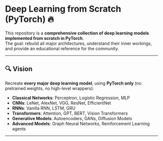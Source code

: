 # Deep Learning from Scratch (PyTorch) 🔥

This repository is a **comprehensive collection of deep learning models implemented from scratch in PyTorch**.  
The goal: rebuild all major architectures, understand their inner workings, and provide an educational reference for the community.  

---

## 🔍 Vision
Recreate **every major deep learning model**, using **PyTorch only** (no pretrained weights, no high-level wrappers):

- **Classical Networks**: Perceptron, Logistic Regression, MLP  
- **CNNs**: LeNet, AlexNet, VGG, ResNet, EfficientNet  
- **RNNs**: Vanilla RNN, LSTM, GRU  
- **Transformers**: Attention, GPT, BERT, Vision Transformers  
- **Generative Models**: Autoencoders, GANs, Diffusion Models  
- **Advanced Models**: Graph Neural Networks, Reinforcement Learning agents  

---
